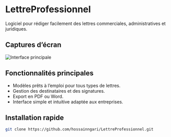 # LettreProfessionnel

Logiciel pour rédiger facilement des lettres commerciales, administratives et juridiques.

## Captures d’écran
![Interface principale](LettreProfessionnel/Assets/Images/ProLettre.gif)

## Fonctionnalités principales
- Modèles prêts à l’emploi pour tous types de lettres.
- Gestion des destinataires et des signatures.
- Export en PDF ou Word.
- Interface simple et intuitive adaptée aux entreprises.

## Installation rapide
```bash
git clone https://github.com/hossainngari/LettreProfessionnel.git
